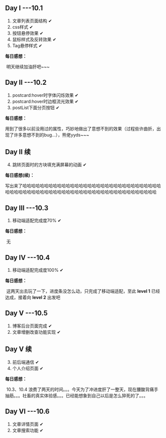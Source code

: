 ## Day I ---10.1

1. 文章列表页面结构    ✔
2. css样式    ✔
3. 按钮悬停效果    ✔
4. 鼠标样式及反转效果    ✔
5. Tag悬停样式    ✔

**每日感想：**

​	明天继续加油肝吧~~~



## Day II ---10.2

1. postcard:hover时字体闪烁效果    ✔
2. postcard:hover时边框流光效果    ✔
3. postList下面分页按钮   ✔

**每日感想：**

​	用到了很多以前没用过的属性，巧妙地做出了意想不到的效果（过程些许曲折，出现了许多意想不到的bug...），熊佬yyds~~~



## Day II 续

4. 跳转页面时的方块填充满屏幕的动画    ✔

**每日感想(续)：**

​	写出来了哈哈哈哈哈哈哈哈哈哈哈哈哈哈哈哈哈哈哈哈哈哈哈哈哈哈哈哈哈哈哈哈哈哈哈哈哈哈哈哈哈哈哈哈哈哈哈哈哈哈哈哈哈哈哈哈哈哈哈哈哈哈哈哈哈哈哈



## Day III ---10.3

1. 移动端适配完成度70%    ✔

**每日感想：**

​	无



## Day IV ---10.4

1. 移动端适配完成度100%    ✔

**每日感想：**

​	这两天出去玩了一下，进度条没怎么动，只完成了移动端适配，至此 **level 1** 已经达成，接着向 **level 2** 出发吧



## Day V ---10.5

1. 博客后台页面完成    ✔
2. 文章增删改查功能实现    ✔



## Day V 续

3. 前后端通信    ✔
4. 个人介绍页面    ✔

**每日感想：**

​	10.3、10.4 浪费了两天的时间。。。今天为了冲进度肝了一整天，现在腰酸背痛手抽筋。。。社畜的真实体验感。。。已经能想象到自己以后是怎么猝死的了。。。



## Day VI ---10.6

1. 文章详情页面    ✔
2. 文章搜索功能    ✔

